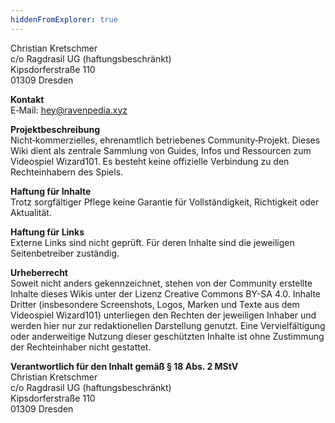 ```yaml
---
hiddenFromExplorer: true
---
```

Christian Kretschmer  
c/o Ragdrasil UG (haftungsbeschränkt)  
Kipsdorferstraße 110  
01309 Dresden

**Kontakt**  
E‑Mail: hey@ravenpedia.xyz

**Projektbeschreibung**  
Nicht‑kommerzielles, ehrenamtlich betriebenes Community‑Projekt. Dieses Wiki dient als zentrale Sammlung von Guides, Infos und Ressourcen zum Videospiel Wizard101. Es besteht keine offizielle Verbindung zu den Rechteinhabern des Spiels.

**Haftung für Inhalte**  
Trotz sorgfältiger Pflege keine Garantie für Vollständigkeit, Richtigkeit oder Aktualität.

**Haftung für Links**  
Externe Links sind nicht geprüft. Für deren Inhalte sind die jeweiligen Seitenbetreiber zuständig.

**Urheberrecht**  
Soweit nicht anders gekennzeichnet, stehen von der Community erstellte Inhalte dieses Wikis unter der Lizenz Creative Commons BY-SA 4.0. Inhalte Dritter (insbesondere Screenshots, Logos, Marken und Texte aus dem Videospiel Wizard101) unterliegen den Rechten der jeweiligen Inhaber und werden hier nur zur redaktionellen Darstellung genutzt. Eine Vervielfältigung oder anderweitige Nutzung dieser geschützten Inhalte ist ohne Zustimmung der Rechteinhaber nicht gestattet.

**Verantwortlich für den Inhalt gemäß § 18 Abs. 2 MStV**  
Christian Kretschmer  
c/o Ragdrasil UG (haftungsbeschränkt)  
Kipsdorferstraße 110  
01309 Dresden
